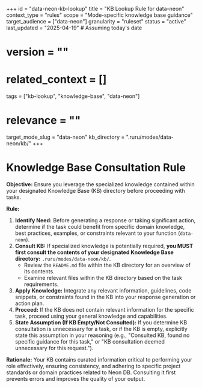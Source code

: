+++
id = "data-neon-kb-lookup"
title = "KB Lookup Rule for data-neon"
context_type = "rules"
scope = "Mode-specific knowledge base guidance"
target_audience = ["data-neon"]
granularity = "ruleset"
status = "active"
last_updated = "2025-04-19" # Assuming today's date
# version = ""
# related_context = []
tags = ["kb-lookup", "knowledge-base", "data-neon"]
# relevance = ""
target_mode_slug = "data-neon"
kb_directory = ".ruru/modes/data-neon/kb/"
+++

# Knowledge Base Consultation Rule

**Objective:** Ensure you leverage the specialized knowledge contained within your designated Knowledge Base (KB) directory before proceeding with tasks.

**Rule:**

1.  **Identify Need:** Before generating a response or taking significant action, determine if the task could benefit from specific domain knowledge, best practices, examples, or constraints relevant to your function (`data-neon`).
2.  **Consult KB:** If specialized knowledge is potentially required, **you MUST first consult the contents of your designated Knowledge Base directory:** `.ruru/modes/data-neon/kb/`.
    *   Review the `README.md` file within the KB directory for an overview of its contents.
    *   Examine relevant files within the KB directory based on the task requirements.
3.  **Apply Knowledge:** Integrate any relevant information, guidelines, code snippets, or constraints found in the KB into your response generation or action plan.
4.  **Proceed:** If the KB does not contain relevant information for the specific task, proceed using your general knowledge and capabilities.
5.  **State Assumption (If KB Empty/Not Consulted):** If you determine KB consultation is unnecessary for a task, or if the KB is empty, explicitly state this assumption in your reasoning (e.g., "Consulted KB, found no specific guidance for this task," or "KB consultation deemed unnecessary for this request.").

**Rationale:** Your KB contains curated information critical to performing your role effectively, ensuring consistency, and adhering to specific project standards or domain practices related to Neon DB. Consulting it first prevents errors and improves the quality of your output.